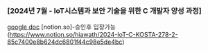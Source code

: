 ### [2024년 7월 - IoT시스템과 보안 기술을 위한 C 개발자 양성 과정]

[google doc](https://docs.google.com/document/d/1ZSVoeakMO6tzcrBIiagzN6-_rm8Jj7hyHTgDvb-h3OE/edit?usp=sharing)
[notion.so]-승인후 입장가능(https://www.notion.so/hiawath/2024-IoT-C-KOSTA-278-2-85c7400e8b624dc6801f44c98e5de4bc)




